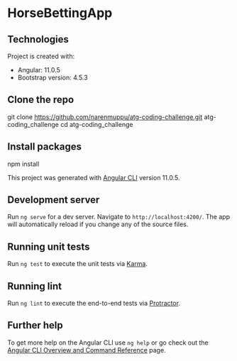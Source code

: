 # HorseBettingApp

## Technologies
Project is created with:
* Angular: 11.0.5
* Bootstrap version: 4.5.3

## Clone the repo
git clone https://github.com/narenmuppu/atg-coding-challenge.git atg-coding_challenge
cd atg-coding_challenge

## Install packages
npm install

This project was generated with [Angular CLI](https://github.com/angular/angular-cli) version 11.0.5.

## Development server

Run `ng serve` for a dev server. Navigate to `http://localhost:4200/`. The app will automatically reload if you change any of the source files.

## Running unit tests

Run `ng test` to execute the unit tests via [Karma](https://karma-runner.github.io).

## Running lint

Run `ng lint` to execute the end-to-end tests via [Protractor](http://www.protractortest.org/).

## Further help

To get more help on the Angular CLI use `ng help` or go check out the [Angular CLI Overview and Command Reference](https://angular.io/cli) page.
